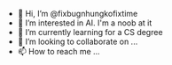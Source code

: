 - 👋 Hi, I’m @fixbugnhungkofixtime
- 👀 I’m interested in AI. I'm a noob at it
- 🌱 I’m currently learning for a CS degree
- 💞️ I’m looking to collaborate on ...
- 📫 How to reach me ...

<!---
fixbugnhungkofixtime/fixbugnhungkofixtime is a ✨ special ✨ repository because its `README.md` (this file) appears on your GitHub profile.
You can click the Preview link to take a look at your changes.
--->
